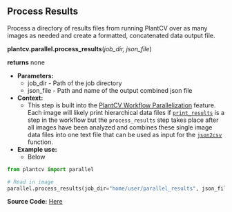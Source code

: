 ## Process Results

Process a directory of results files from running PlantCV over as many images as needed and create a formatted, concatenated data output file. 

**plantcv.parallel.process_results**(*job_dir, json_file*)

**returns** none

- **Parameters:**
    - job_dir   - Path of the job directory
    - json_file - Path and name of the output combined json file
- **Context:**
    - This step is built into the [PlantCV Workflow Parallelization](pipeline_parallel.md) feature. Each image will likely print 
    hierarchical data files if [`print_results`](print_results.md) is a step in the workflow but the `process_results` step takes place after all
    images have been analyzed and combines these single image data files into one text file that can be used as input for the [`json2csv`](tools.md#convert-output-json-data-files-to-csv-tables)
    function. 
- **Example use:**
    - Below 

```python
from plantcv import parallel 

# Read in image
parallel.process_results(job_dir="home/user/parallel_results", json_file="combined_output.txt")


```

**Source Code:** [Here](https://github.com/danforthcenter/plantcv/blob/master/plantcv/parallel/process_results.py)
